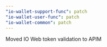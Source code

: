 ```yaml
---
"io-wallet-support-func": patch
"io-wallet-user-func": patch
"io-wallet-common": patch
---
```


Moved IO Web token validation to APIM
